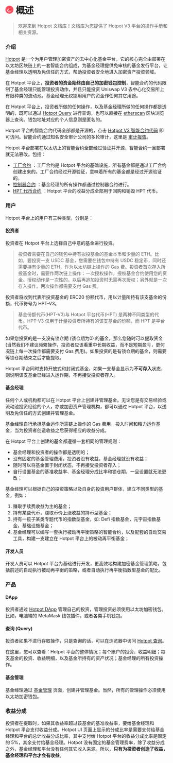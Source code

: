 # <img src="..\assets\imgs\logo.png" alt="Hotpot" width=5% /> 概述

> 欢迎来到 Hotpot 文档库！文档库为您提供了 Hotpot V3 平台的操作手册和相关资源。

### 介绍

[Hotpot](https://hotpot.fund) 是一个为用户管理加密资产的去中心化基金平台，它的核心完全由部署在以太坊区块链上的一套智能合约组成，为基金经理提供免审核的基金发行平台，让基金经理以透明及免信任的方式，帮助投资者安全地进入加密资产投资领域。

在 Hotpot 平台上，**投资者的资金始终由自己的加密钱包控制**，智能合约的代码限制了基金经理只能管理投资动作，并且只能投资 Uniswap V3 去中心化交易所上有限种类的流动池。基金经理无权挪用用户的资金作任何其它用途。

在 Hotpot 平台上，投资者所做的任何操作，以及基金经理所做的任何操作都是透明的，既可以通过 [Hotpot Query](https://query.hotpot.fund) 进行查询，也可以直接在 [etherscan](https://cn.etherscan.com) 区块浏览器上查询。钱包地址对应的个人信息则是匿名的。

Hotpot 平台的智能合约代码全部都是开源的，点击 [Hotpot V3 智能合约代码](https://github.com/HotPotFund/HotPotFundsV3) 即可访问。智能合约通过知名安全审计公司的多轮审计，这里是 [审计报告](https://attest.im/attestation/searchResult?qurey=0e0851f0a849434a89193db957b2c170)。

Hotpot 平台部署在以太坊上的智能合约全部经过验证并开源，智能合约一旦部署就无法篡改。包括：

* [工厂合约](https://cn.etherscan.com/address/0xe9cf1fd8d9d804ef3ce6754776144b86c93efb8d) ：工厂合约是 Hotpot 平台的基础设施，所有基金都是通过工厂合约创建出来的。工厂合约经过开源验证，意味着所有的基金都是经过开源验证的。
* [控制器合约](https://cn.etherscan.com/address/0xb440bd39870a94ba1131c6182ca5fba589d5449e) ：基金经理的所有操作都通过控制器合约进行。
* [HPT 代币合约](https://cn.etherscan.com/token/0x615D8e5e1344B36A95F6ecd8e6CDA020E84dc25b) ：Hotpot 平台的收益分成全部用于回购和销毁 HPT 代币。

### 用户

Hotpot 平台上的用户有三种类型，分别是：

#### 投资者

投资者在 Hotpot 平台上选择自己中意的基金进行投资。

> 投资者需要在自己的钱包中持有拟投基金的基金本币和少量的 ETH。比如，要投资一支 USDC 基金，您需要在钱包中持有 USDC 稳定币，同时还需要持有少量的 ETH，作为以太坊链上操作的 Gas 费。投资者首次存入所投基金时，需要作两次链上操作：一次授权操作，授权基金合约使用您的资金。授权动作是一次性的，以后再追加投资时无需再次授权；另外就是一次存入操作。两次操作都需要支付 Gas 费。

投资者将收到代表所投资基金的 ERC20 份额代币，用以计量所持有该支基金的份额，代币符号为 HPT-V3。

> 基金份额代币(HPT-V3)与 Hotpot 平台代币(HPT) 是两种不同类型的代币。HPT-V3 仅用于计量投资者所持有的该支基金的份额，而 HPT 是平台代币。

如果您投资的是一支没有锁仓期 (锁仓期为0) 的基金，那么您随时可以提取资金 (当然我们不建议频繁操作，投资者应该看重中长期收益，而不是短期盈亏，更何况链上每一次操作都需要支付 Gas 费用)。如果投资的是有锁仓期的基金，则需要等锁仓期结束之后才能提取。

Hotpot 平台同时支持开放式和封闭式基金，如果一支基金显示为**不可存入**状态，则说明该支基金已经进入运作期，不再接受投资者存入。

#### 基金经理

任何个人或机构都可以在 Hotpot 平台上创建并管理基金。无论您是有交易经验或流动池投资经验的个人，亦或加密资产管理机构，都可以通过 Hotpot 平台，以透明及免信任的方式创建并管理基金。

基金经理自行承担基金运作所需链上操作的 Gas 费用，投入时间和精力运作基金，当为投资者创造收益之后获得相应的收益分成。

在 Hotpot 平台上创建的基金都遵循一套相同的管理规则：

* 基金经理和投资者的操作都是透明的；
* 没有固定的基金管理费用，投资者没有收益，基金经理就没有收益；
* 随时可以将基金置于封闭状态，不再接受投资者存入；
* 自行设置基金的基准收益率、基金经理分成比率和锁仓期，一旦设置就无法更改；

基金经理可以根据自己的投资策略以及自身的投资用户群体，建立不同类型的基金，例如：

1) 赚取手续费收益为主的基金；
2) 持有某些代币，赚取币价上涨收益的持币型基金；
3) 持有一揽子某类专题代币的指数型基金，如: Defi 指数基金，元宇宙指数基金，基础设施基金；
4) 基金经理可以编写一套执行被动再平衡策略的智能合约，以及配套的自动交易工具，构建一支建立在 Hotpot 平台上的被动再平衡基金；

#### 开发人员

开发人员可以 Hotpot 平台为基础进行开发，更高效地构建加密基金管理策略，包括前述的自动执行被动再平衡的策略，或者自动执行再平衡指数型基金的配比。

### 产品

#### DApp

投资者通过 [Hotpot DApp](https://app.hotpot.fund) 管理自己的投资，管理投资必须使用以太坊加密钱包。比如，电脑端的 MetaMask 钱包插件，或者各类手机钱包。

#### 查询 (Query)

投资者如果不进行存取操作，只是查询的话，可以在浏览器中访问 [Hotpot 查询](https://query.hotpot.fund)。

在这里，您可以查看：Hotpot 平台的整体情况；每个账户的投资、收益明细；每支基金的投资、收益明细，以及基金所持有的资产状况；基金经理的所有投资操作。

#### 基金管理

基金经理通过 [基金管理](https://manager.hotpot.fund) 页面，创建并管理基金。当然，所有的管理操作必须使用以太坊加密钱包。

### 收益分成

投资者在提取时，如果其收益率超过该基金的基准收益率，要给基金经理和 Hotpot 平台支付收益分成。Hotpot UI 页面上显示的分成比率是需要支付给基金经理和平台的总计收益分成比率，其中支付给 Hotpot 平台的收益分成比率是固定的 5%，其余支付给基金经理。Hotpot 没有固定的基金管理费率，除了收益分成之外，基金经理和平台没有任何其它收入来源。所以，**只有为投资者创造了收益，基金经理和平台才会有收益**。 



